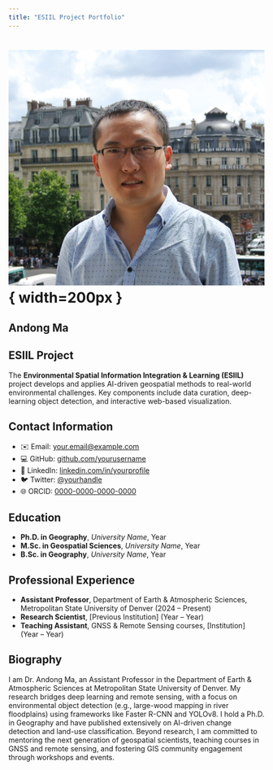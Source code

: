 ```yaml
---
title: "ESIIL Project Portfolio"
---
```


# ![Andong Ma Photo](img/IMG_01802_clip.jpg){ width=200px }  
## Andong Ma

## ESIIL Project
The **Environmental Spatial Information Integration & Learning (ESIIL)** project develops and applies AI-driven geospatial methods to real-world environmental challenges. Key components include data curation, deep-learning object detection, and interactive web-based visualization.

## Contact Information
- ✉️ Email: [your.email@example.com](mailto:your.email@example.com)  
- 💻 GitHub: [github.com/yourusername](https://github.com/yourusername)  
- 🔗 LinkedIn: [linkedin.com/in/yourprofile](https://www.linkedin.com/in/yourprofile)  
- 🐦 Twitter: [@yourhandle](https://twitter.com/yourhandle)  
- 🌐 ORCID: [0000-0000-0000-0000](https://orcid.org/0000-0000-0000-0000)

## Education
- **Ph.D. in Geography**, _University Name_, Year  
- **M.Sc. in Geospatial Sciences**, _University Name_, Year  
- **B.Sc. in Geography**, _University Name_, Year  

## Professional Experience
- **Assistant Professor**, Department of Earth & Atmospheric Sciences, Metropolitan State University of Denver (2024 – Present)  
- **Research Scientist**, [Previous Institution] (Year – Year)  
- **Teaching Assistant**, GNSS & Remote Sensing courses, [Institution] (Year – Year)  

## Biography
I am Dr. Andong Ma, an Assistant Professor in the Department of Earth & Atmospheric Sciences at Metropolitan State University of Denver. My research bridges deep learning and remote sensing, with a focus on environmental object detection (e.g., large-wood mapping in river floodplains) using frameworks like Faster R-CNN and YOLOv8. I hold a Ph.D. in Geography and have published extensively on AI-driven change detection and land-use classification. Beyond research, I am committed to mentoring the next generation of geospatial scientists, teaching courses in GNSS and remote sensing, and fostering GIS community engagement through workshops and events.
